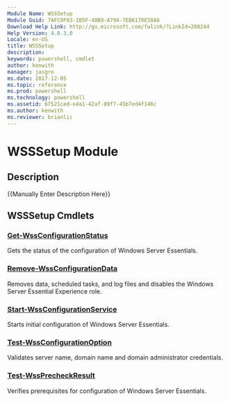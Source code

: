 ```yaml
---
Module Name: WSSSetup
Module Guid: 7AFC0F03-1B5F-40B9-A794-7EB6170E50A6
Download Help Link: http://go.microsoft.com/fwlink/?LinkId=280244
Help Version: 4.0.3.0
Locale: en-US
title: WSSSetup
description: 
keywords: powershell, cmdlet
author: kenwith
manager: jasgro
ms.date: 2017-12-05
ms.topic: reference
ms.prod: powershell
ms.technology: powershell
ms.assetid: 67521ced-e4a1-42af-89f7-45b7ed4f146c
ms.author: kenwith
ms.reviewer: brianlic
---
```


# WSSSetup Module
## Description
{{Manually Enter Description Here}}

## WSSSetup Cmdlets
### [Get-WssConfigurationStatus](./Get-WssConfigurationStatus.md)
Gets the status of the configuration of Windows Server Essentials.

### [Remove-WssConfigurationData](./Remove-WssConfigurationData.md)
Removes data, scheduled tasks, and log files and disables the Windows Server Essential Experience role.

### [Start-WssConfigurationService](./Start-WssConfigurationService.md)
Starts initial configuration of Windows Server Essentials.

### [Test-WssConfigurationOption](./Test-WssConfigurationOption.md)
Validates server name, domain name and domain administrator credentials.

### [Test-WssPrecheckResult](./Test-WssPrecheckResult.md)
Verifies prerequisites for configuration of Windows Server Essentials.

